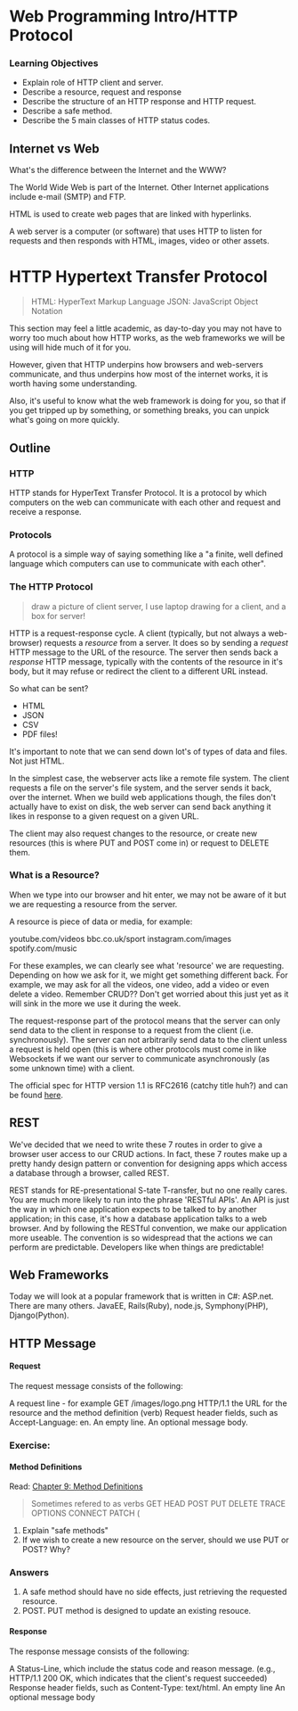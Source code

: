 # Web Programming Intro/HTTP Protocol

### Learning Objectives

- Explain role of HTTP client and server.
- Describe a resource, request and response
- Describe the structure of an HTTP response and HTTP request.
- Describe a safe method. 
- Describe the 5 main classes of HTTP status codes.

## Internet vs Web

What's the difference between the Internet and the WWW?

The World Wide Web is part of the Internet. Other Internet applications include e-mail (SMTP) and FTP. 

HTML is used to create web pages that are linked with hyperlinks.

A web server is a computer (or software) that uses HTTP to listen for requests and then responds with HTML, images, video or other assets.

# HTTP Hypertext Transfer Protocol

> HTML: HyperText Markup Language
> JSON: JavaScript Object Notation

This section may feel a little academic, as day-to-day you may not have to worry too much about how HTTP works, as the web frameworks we will be using will hide much of it for you. 

However, given that HTTP underpins how browsers and web-servers communicate, and thus underpins how most of the internet works, it is worth having some understanding.

Also, it's useful to know what the web framework is doing for you, so that if you get tripped up by something, or something breaks, you can unpick what's going on more quickly.

## Outline

### HTTP

HTTP stands for HyperText Transfer Protocol. It is a protocol by which computers on the web can communicate with each other and request and receive a response.

### Protocols

A protocol is a simple way of saying something like a "a finite, well defined language which computers can use to communicate with each other".

### The HTTP Protocol
> draw a picture of client server,  I use laptop drawing for a client, and a box for server!

HTTP is a request-response cycle. A client (typically, but not always a web-browser) requests a _resource_ from a server. It does so by sending a _request_ HTTP message to the URL of the resource. The server then sends back a _response_ HTTP message, typically with the contents of the resource in it's body, but it may refuse or redirect the client to a different URL instead.

So what can be sent?

- HTML
- JSON
- CSV
- PDF files!

It's important to note that we can send down lot's of types of data and files. Not just HTML.

In the simplest case, the webserver acts like a remote file system. The client requests a file on the server's file system, and the server sends it back, over the internet. When we build web applications though, the files don't actually have to exist on disk, the web server can send back anything it likes in response to a given request on a given URL.

The client may also request changes to the resource, or create new resources (this is where PUT and POST come in) or request to DELETE them.

### What is a Resource?

When we type into our browser and hit enter, we may not be aware of it but we are requesting a resource from the server. 

A resource is piece of data or media, for example:

youtube.com/videos
bbc.co.uk/sport
instagram.com/images
spotify.com/music

For these examples, we can clearly see what 'resource' we are requesting. Depending on how we ask for it, we might get something different back. For example, we may ask for all the videos, one video, add a video or even delete a video. Remember CRUD?? Don't get worried about this just yet as it will sink in the more we use it during the week.

The request-response part of the protocol means that the server can only send data to the client in response to a request from the client (i.e. synchronously). The server can not arbitrarily send data to the client unless a request is held open (this is where other protocols must come in like Websockets if we want our server to communicate asynchronously (as some unknown time) with a client.

The official spec for HTTP version 1.1 is RFC2616 (catchy title huh?) and can be found [here](http://pretty-rfc.herokuapp.com/RFC2616).

## REST

We've decided that we need to write these 7 routes in order to give a browser user access to our CRUD actions. In fact, these 7 routes make up a pretty handy design pattern or convention for designing apps which access a database through a browser, called REST.

REST stands for RE-presentational S-tate T-ransfer, but no one really cares. You are much more likely to run into the phrase 'RESTful APIs'. An API is just the way in which one application expects to be talked to by another application; in this case, it's how a database application talks to a web browser. And by following the RESTful convention, we make our application more useable. The convention is so widespread that the actions we can perform are predictable. Developers like when things are predictable!

## Web Frameworks

Today we will look at a popular framework that is written in C#: ASP.net.  There are many others.  JavaEE, Rails(Ruby), node.js, Symphony(PHP), Django(Python).  


## HTTP Message

#### Request
The request message consists of the following:

A request line - for example GET /images/logo.png HTTP/1.1 the URL for the resource and the method definition (verb)
Request header fields, such as Accept-Language: en.
An empty line.
An optional message body.

### Exercise:
#### Method Definitions

Read: [Chapter 9: Method Definitions](http://pretty-rfc.herokuapp.com/RFC2616#method.definitions)

> Sometimes refered to as verbs GET HEAD POST PUT DELETE TRACE OPTIONS CONNECT PATCH (

1. Explain "safe methods"
2. If we wish to create a new resource on the server, should we use PUT or POST? Why?

### Answers

1. A safe method should have no side effects, just retrieving the requested resource.
2. POST. PUT method is designed to update an existing resouce.

    
#### Response
The response message consists of the following:

A Status-Line, which include the status code and reason message. (e.g., HTTP/1.1 200 OK, which indicates that the client's request succeeded)
Response header fields, such as Content-Type: text/html.
An empty line
An optional message body


